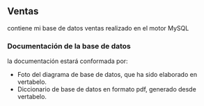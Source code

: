 ## Ventas
contiene mi base de datos ventas realizado en el motor MySQL

### Documentación de la base de datos
la documentación estará conformada por:
- Foto del diagrama de base de datos, que ha sido elaborado en vertabelo.
- Diccionario de base de datos en formato pdf, generado desde vertabelo.

